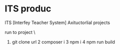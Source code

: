 # ITS produc

<p>
	ITS [Interfey Teacher System] Axituctorlial projects
</p>


 run to project \

 1. git clone url
 2 composer i 
 3 npm i
 4 npm run build
 